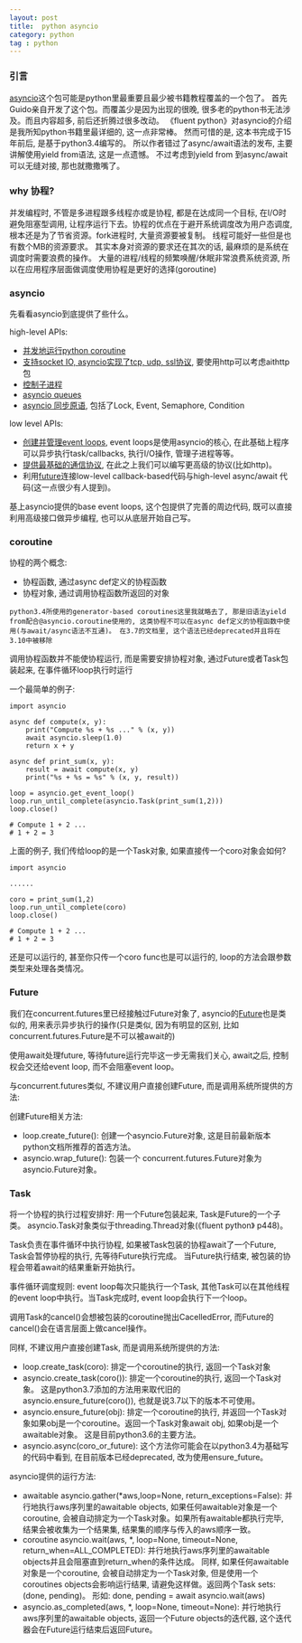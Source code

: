 ```yaml
---
layout: post
title:  python asyncio
category: python
tag : python
--- 
```


### 引言 

[asyncio](https://docs.python.org/3/library/asyncio.html)这个包可能是python里最重要且最少被书籍教程覆盖的一个包了。 首先Guido亲自开发了这个包。而覆盖少是因为出现的很晚, 很多老的python书无法涉及。而且内容超多, 前后还折腾过很多改动。 《fluent python》对asyncio的介绍是我所知python书籍里最详细的, 这一点非常棒。 然而可惜的是, 这本书完成于15年前后, 是基于python3.4编写的。 所以作者错过了async/await语法的发布, 主要讲解使用yield from语法, 这是一点遗憾。 不过考虑到yield from 到async/await 可以无缝对接, 那也就撒撒嘴了。 

### why 协程?  

并发编程时, 不管是多进程跟多线程亦或是协程, 都是在达成同一个目标, 在I/O时避免阻塞型调用, 让程序运行下去。协程的优点在于避开系统调度改为用户态调度, 根本还是为了节省资源。fork进程时, 大量资源要被复制。 线程可能好一些但是也有数个MB的资源要求。 其实本身对资源的要求还在其次的话, 最麻烦的是系统在调度时需要浪费的操作。 大量的进程/线程的频繁唤醒/休眠非常浪费系统资源, 所以在应用程序层面做调度使用协程是更好的选择(goroutine)  

### asyncio  

先看看asyncio到底提供了些什么。

high-level APIs: 

* [并发地运行python coroutine](https://docs.python.org/3/library/asyncio-task.html#coroutine)
* [支持socket IO, asyncio实现了tcp, udp, ssl协议](https://docs.python.org/3/library/asyncio-stream.html#asyncio-streams), 要使用http可以考虑aithttp包
* [控制子进程](https://docs.python.org/3/library/asyncio-subprocess.html#asyncio-subprocess)
* [asyncio queues](https://docs.python.org/3/library/asyncio-queue.html#asyncio-queues)
* [asyncio 同步原语](https://docs.python.org/3/library/asyncio-sync.html#asyncio-sync), 包括了Lock, Event, Semaphore, Condition

low level APIs: 

* [创建并管理event loops](https://docs.python.org/3/library/asyncio-eventloop.html#asyncio-event-loop), event loops是使用asyncio的核心, 在此基础上程序可以异步执行task/callbacks, 执行I/O操作, 管理子进程等等。
* [提供最基础的通信协议](https://docs.python.org/3/library/asyncio-protocol.html#asyncio-transports-protocols), 在此之上我们可以编写更高级的协议(比如http)。
* 利用[future](https://docs.python.org/3/library/asyncio-future.html#asyncio-futures)连接low-level callback-based代码与high-level async/await 代码(这一点很少有人提到)。

基上asyncio提供的base event loops, 这个包提供了完善的周边代码, 既可以直接利用高级接口做异步编程, 也可以从底层开始自己写。 

### coroutine

协程的两个概念:

* 协程函数, 通过async def定义的协程函数 
* 协程对象, 通过调用协程函数所返回的对象 

`python3.4所使用的generator-based coroutines这里我就略去了, 那是旧语法yield from配合@asyncio.coroutine使用的, 这类协程不可以在async def定义的协程函数中使用(与await/async语法不互通)。 在3.7的文档里, 这个语法已经deprecated并且将在3.10中被移除`

调用协程函数并不能使协程运行, 而是需要安排协程对象, 通过Future或者Task包装起来, 在事件循环loop执行时运行

一个最简单的例子:

```
import asyncio

async def compute(x, y):
    print("Compute %s + %s ..." % (x, y))
    await asyncio.sleep(1.0)
    return x + y

async def print_sum(x, y):
    result = await compute(x, y)
    print("%s + %s = %s" % (x, y, result))

loop = asyncio.get_event_loop()
loop.run_until_complete(asyncio.Task(print_sum(1,2)))
loop.close()

# Compute 1 + 2 ...
# 1 + 2 = 3
```

上面的例子, 我们传给loop的是一个Task对象, 如果直接传一个coro对象会如何?

```
import asyncio

......

coro = print_sum(1,2)
loop.run_until_complete(coro)
loop.close()

# Compute 1 + 2 ...
# 1 + 2 = 3

```

还是可以运行的, 甚至你只传一个coro func也是可以运行的, loop的方法会跟参数类型来处理各类情况。

### Future 

我们在concurrent.futures里已经接触过Future对象了, asyncio的[Future](https://docs.python.org/3/library/asyncio-future.html#asyncio-futures)也是类似的, 用来表示异步执行的操作(只是类似, 因为有明显的区别, 比如concurrent.futures.Future是不可以被await的)

使用await处理future, 等待future运行完毕这一步无需我们关心, await之后, 控制权会交还给event loop, 而不会阻塞event loop。

与concurrent.futures类似, 不建议用户直接创建Future, 而是调用系统所提供的方法:

创建Future相关方法:

* loop.create_future(): 创建一个asyncio.Future对象, 这是目前最新版本python文档所推荐的首选方法。
* asyncio.wrap_future(): 包装一个 concurrent.futures.Future对象为 asyncio.Future对象。

### Task

将一个协程的执行过程安排好: 用一个Future包装起来, Task是Future的一个子类。 asyncio.Task对象类似于threading.Thread对象(《fluent python》 p448)。

Task负责在事件循环中执行协程, 如果被Task包装的协程await了一个Future, Task会暂停协程的执行, 先等待Future执行完成。 当Future执行结束, 被包装的协程会带着await的结果重新开始执行。

事件循环调度规则: event loop每次只能执行一个Task, 其他Task可以在其他线程的event loop中执行。当Task完成时, event loop会执行下一个loop。

调用Task的cancel()会想被包装的coroutine抛出CacelledError, 而Future的cancel()会在语言层面上做cancel操作。

同样, 不建议用户直接创建Task, 而是调用系统所提供的方法:

* loop.create_task(coro): 排定一个coroutine的执行, 返回一个Task对象 
* asyncio.create_task(coro()): 排定一个coroutine的执行, 返回一个Task对象。 这是python3.7添加的方法用来取代旧的 asyncio.ensure_future(coro()), 也就是说3.7以下的版本不可使用。
* asyncio.ensure_future(obj): 排定一个coroutine的执行, 并返回一个Task对象如果obj是一个coroutine。返回一个Task对象await obj, 如果obj是一个awaitable对象。
这是目前python3.6的主要方法。
* asyncio.async(coro_or_future): 这个方法你可能会在以python3.4为基础写的代码中看到, 在目前版本已经deprecated, 改为使用ensure_future。


asyncio提供的运行方法: 

* awaitable asyncio.gather(*aws,loop=None, return_exceptions=False): 并行地执行aws序列里的awaitable objects, 如果任何awaitable对象是一个coroutine, 会被自动排定为一个Task对象。如果所有awaitable都执行完毕, 结果会被收集为一个结果集, 结果集的顺序与传入的aws顺序一致。
* coroutine asyncio.wait(aws, *, loop=None, timeout=None, return_when=ALL_COMPLETED): 并行地执行aws序列里的awaitable objects并且会阻塞直到return_when的条件达成。 同样, 如果任何awaitable对象是一个coroutine, 会被自动排定为一个Task对象, 但是使用一个coroutines objects会影响运行结果, 请避免这样做。返回两个Task sets: (done, pending)。 形如: done, pending = await asyncio.wait(aws)
* asyncio.as_completed(aws, *, loop=None, timeout=None): 并行地执行aws序列里的awaitable objects, 返回一个Future objects的迭代器, 这个迭代器会在Future运行结束后返回Future。



